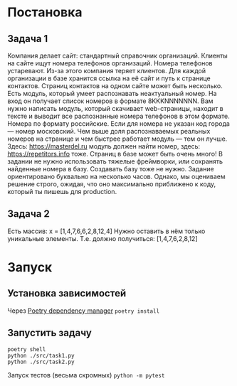 # Постановка
## Задача 1
Компания делает сайт: стандартный справочник организаций. Клиенты на сайте ищут номера телефонов организаций. Номера телефонов устаревают. Из-за этого компания теряет клиентов.
Для каждой организации в базе хранится ссылка на её сайт и путь к странице контактов. Страниц контактов на одном сайте может быть несколько. Есть модуль, который умеет распознавать неактуальный номер. На вход он получает список номеров в формате 8KKKNNNNNNN.
Вам нужно написать модуль, который скачивает web-страницы, находит в тексте и выводит все распознанные номера телефонов в этом формате.
Номера по формату российские. Если для номера не указан код города — номер московский.
Чем выше доля распознаваемых реальных номеров на странице и чем быстрее работает модуль — тем он лучше. Здесь: https://masterdel.ru модуль должен найти номер, здесь: https://repetitors.info тоже. Страниц в базе может быть очень много!
В задании не нужно использовать тяжелые фреймворки, или сохранять найденные номера в базу. Создавать базу тоже не нужно. Задание ориентировано буквально на несколько часов. Однако, мы оцениваем решение строго, ожидая, что оно максимально приближено к коду, который ты пишешь для production.

## Задача 2
Есть массив:
x = [1,4,7,6,6,2,8,12,4]
Нужно оставить в нём только уникальные элементы. Т.е. должно получиться:
[1,4,7,6,2,8,12]

# Запуск
## Установка зависимостей
Через [Poetry dependency manager](https://python-poetry.org/)
```poetry install```

## Запустить задачу
```
poetry shell
python ./src/task1.py
python ./src/task2.py
```

Запуск тестов (весьма скромных)
```python -m pytest```
